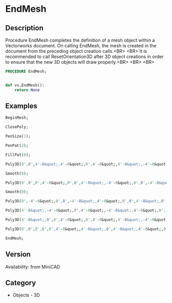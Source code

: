 # EndMesh

## Description
Procedure EndMesh completes the definition of a mesh object within a Vectorworks document. On calling EndMesh, the mesh is created in the document from the preceding object creation calls.&lt;BR&gt;
&lt;BR&gt;
It is recommended to call ResetOrientation3D after 3D object creations in order to ensure that the new 3D objects will draw properly.&lt;BR&gt;
&lt;BR&gt;
&lt;BR&gt;


```pascal
PROCEDURE EndMesh;
```

```python

def vs.EndMesh():
    return None
```

## Examples
```pascal
BeginMesh;

ClosePoly;

PenSize(1);

PenPat(2);

FillPat(0);

Poly3D(0',0',4'-0&quot;,4'-0&quot;,0',4'-0&quot;,4'-0&quot;,-4'-0&quot;,4'-0&quot;,0',-4'-0&quot;,4'-0&quot;);

Smooth(0);

Poly3D(0',0',0',4'-0&quot;,0',0',4'-0&quot;,-4'-0&quot;,0',0',-4'-0&quot;,0');

Smooth(0);

Poly3D(0',-4'-0&quot;,0',0',-4'-0&quot;,4'-0&quot;,0',0',4'-0&quot;,0',0',0');

Poly3D(4'-0&quot;,-4'-0&quot;,0',4'-0&quot;,-4'-0&quot;,4'-0&quot;,0',-4'-0&quot;,4'-0&quot;,0',-4'-0&quot;,0');

Poly3D(4'-0&quot;,0',0',4'-0&quot;,0',4'-0&quot;,4'-0&quot;,-4'-0&quot;,4'-0&quot;,4'-0&quot;,-4'-0&quot;,0');

Poly3D(0',0',0',0',0',4'-0&quot;,4'-0&quot;,0',4'-0&quot;,4'-0&quot;,0',0');

EndMesh;


```

## Version
Availability: from MiniCAD
## Category
* Objects - 3D

